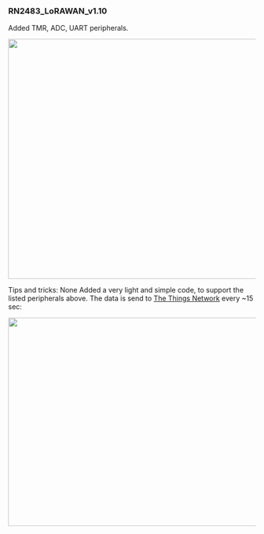 ### RN2483_LoRAWAN_v1.10

Added TMR, ADC, UART peripherals. 

<p align="center">
  <img width="1000" height="488" src="https://github.com/kamval/RN2483/blob/master/Documents/RN2483_LoRAWAN_v1.10.X.png">
</p>

Tips and tricks: None
Added a very light and simple code, to support the listed peripherals above. 
The data is send to [The Things Network](https://www.thethingsnetwork.org/) every ~15 sec:

 <p align="center">
  <img width="1000" height="424" src="https://github.com/kamval/RN2483/blob/master/Documents/TTN_RN2483_LoRAWAN_v1.10.X.png">
</p>